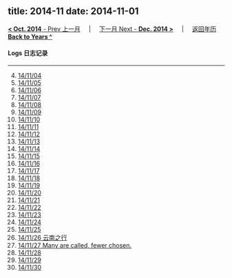 title: 2014-11
date: 2014-11-01
---
[**< Oct. 2014** - Prev 上一月](/lifelogs/2014/2014%20Aug~Dec%20Time%20Statistics%20-%20From%20aTimeLogger.html) &nbsp; &nbsp; | &nbsp; &nbsp; [下一月 Next - **Dec. 2014 >**](/lifelogs/2014/12/index.html) &nbsp; &nbsp; |  &nbsp; &nbsp; [返回年历 **Back to Years ^**](/lifelogs/index.html)
<br/>
#### Logs 日志记录
---
4. [14/11/04](/lifelogs/2014/11/d04.html)
5. [14/11/05](/lifelogs/2014/11/d05.html)
6. [14/11/06](/lifelogs/2014/11/d06.html)
7. [14/11/07](/lifelogs/2014/11/d07.html)
8. [14/11/08](/lifelogs/2014/11/d08.html)
9. [14/11/09](/lifelogs/2014/11/d09.html)
10. [14/11/10](/lifelogs/2014/11/d10.html)
11. [14/11/11](/lifelogs/2014/11/d11.html)
12. [14/11/12](/lifelogs/2014/11/d12.html)
13. [14/11/13](/lifelogs/2014/11/d13.html)
14. [14/11/14](/lifelogs/2014/11/d14.html)
15. [14/11/15](/lifelogs/2014/11/d15.html)
16. [14/11/16](/lifelogs/2014/11/d16.html)
17. [14/11/17](/lifelogs/2014/11/d17.html)
18. [14/11/18](/lifelogs/2014/11/d18.html)
19. [14/11/19](/lifelogs/2014/11/d19.html)
20. [14/11/20](/lifelogs/2014/11/d20.html)
21. [14/11/21](/lifelogs/2014/11/d21.html)
22. [14/11/22](/lifelogs/2014/11/d22.html)
23. [14/11/23](/lifelogs/2014/11/d23.html)
24. [14/11/24](/lifelogs/2014/11/d24.html)
25. [14/11/25](/lifelogs/2014/11/d25.html)
26. [14/11/26 云南之行](/lifelogs/2014/11/d26.html)
27. [14/11/27 Many are called, fewer chosen.](/lifelogs/2014/11/d27.html)
28. [14/11/28](/lifelogs/2014/11/d28.html)
29. [14/11/29](/lifelogs/2014/11/d29.html)
30. [14/11/30](/lifelogs/2014/11/d30.html)
